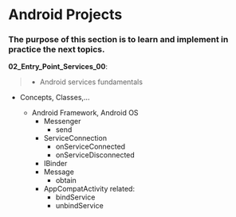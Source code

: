 
# Android Projects
### The purpose of this section is to learn and implement in practice the next topics.

__02_Entry_Point_Services_00__:<br>
> - Android services fundamentals
  
- Concepts, Classes,...

  - Android Framework, Android OS
    - Messenger
      - send
    - ServiceConnection
        - onServiceConnected
        - onServiceDisconnected
    - IBinder
    - Message
      - obtain
    - AppCompatActivity related:
      - bindService
      - unbindService
